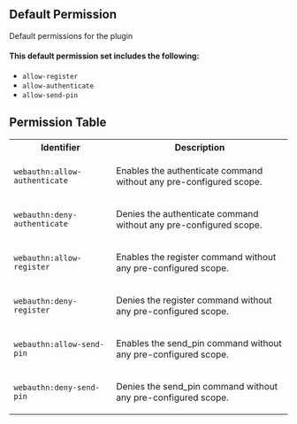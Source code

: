 ## Default Permission

Default permissions for the plugin

#### This default permission set includes the following:

- `allow-register`
- `allow-authenticate`
- `allow-send-pin`

## Permission Table

<table>
<tr>
<th>Identifier</th>
<th>Description</th>
</tr>


<tr>
<td>

`webauthn:allow-authenticate`

</td>
<td>

Enables the authenticate command without any pre-configured scope.

</td>
</tr>

<tr>
<td>

`webauthn:deny-authenticate`

</td>
<td>

Denies the authenticate command without any pre-configured scope.

</td>
</tr>

<tr>
<td>

`webauthn:allow-register`

</td>
<td>

Enables the register command without any pre-configured scope.

</td>
</tr>

<tr>
<td>

`webauthn:deny-register`

</td>
<td>

Denies the register command without any pre-configured scope.

</td>
</tr>

<tr>
<td>

`webauthn:allow-send-pin`

</td>
<td>

Enables the send_pin command without any pre-configured scope.

</td>
</tr>

<tr>
<td>

`webauthn:deny-send-pin`

</td>
<td>

Denies the send_pin command without any pre-configured scope.

</td>
</tr>
</table>
